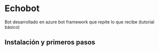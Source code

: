 # Echobot
Bot desarrollado en azure bot framework que repite lo que recibe (tutorial básico)


## Instalación y primeros pasos ##

